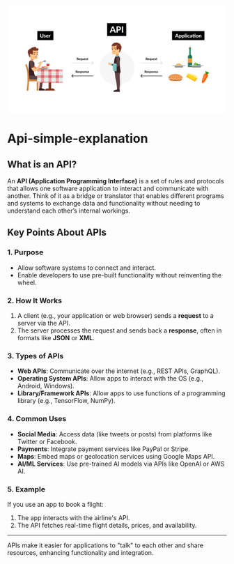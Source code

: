 ![logo](1_re837GMp63hzDnB8tEiZKA.png)
# Api-simple-explanation
## What is an API?

An **API (Application Programming Interface)** is a set of rules and protocols that allows one software application to interact and communicate with another. Think of it as a bridge or translator that enables different programs and systems to exchange data and functionality without needing to understand each other’s internal workings.

## Key Points About APIs

### 1. Purpose 
- Allow software systems to connect and interact.
- Enable developers to use pre-built functionality without reinventing the wheel. 

### 2. How It Works
1. A client (e.g., your application or web browser) sends a **request** to a server via the API.
2. The server processes the request and sends back a **response**, often in formats like **JSON** or **XML**.

### 3. Types of APIs
- **Web APIs**: Communicate over the internet (e.g., REST APIs, GraphQL).
- **Operating System APIs**: Allow apps to interact with the OS (e.g., Android, Windows).
- **Library/Framework APIs**: Allow apps to use functions of a programming library (e.g., TensorFlow, NumPy).

### 4. Common Uses
- **Social Media**: Access data (like tweets or posts) from platforms like Twitter or Facebook.
- **Payments**: Integrate payment services like PayPal or Stripe.
- **Maps**: Embed maps or geolocation services using Google Maps API.
- **AI/ML Services**: Use pre-trained AI models via APIs like OpenAI or AWS AI.

### 5. Example
If you use an app to book a flight:
1. The app interacts with the airline's API.
2. The API fetches real-time flight details, prices, and availability.

---

APIs make it easier for applications to "talk" to each other and share resources, enhancing functionality and integration.

